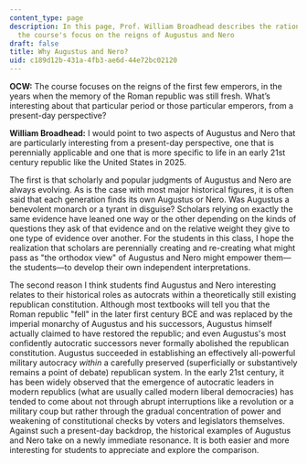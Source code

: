 ```yaml
---
content_type: page
description: In this page, Prof. William Broadhead describes the rationale behind
  the course's focus on the reigns of Augustus and Nero
draft: false
title: Why Augustus and Nero?
uid: c189d12b-431a-4fb3-ae6d-44e72bc02120
---
```

**OCW:** The course focuses on the reigns of the first few emperors, in the years when the memory of the Roman republic was still fresh. What’s interesting about that particular period or those particular emperors, from a present-day perspective?

**William Broadhead:** I would point to two aspects of Augustus and Nero that are particularly interesting from a present-day perspective, one that is perennially applicable and one that is more specific to life in an early 21st century republic like the United States in 2025.

The first is that scholarly and popular judgments of Augustus and Nero are always evolving. As is the case with most major historical figures, it is often said that each generation finds its own Augustus or Nero. Was Augustus a benevolent monarch or a tyrant in disguise? Scholars relying on exactly the same evidence have leaned one way or the other depending on the kinds of questions they ask of that evidence and on the relative weight they give to one type of evidence over another. For the students in this class, I hope the realization that scholars are perennially creating and re-creating what might pass as "the orthodox view" of Augustus and Nero might empower them—the students—to develop their own independent interpretations.

The second reason I think students find Augustus and Nero interesting relates to their historical roles as autocrats within a theoretically still existing republican constitution. Although most textbooks will tell you that the Roman republic "fell" in the later first century BCE and was replaced by the imperial monarchy of Augustus and his successors, Augustus himself actually claimed to have restored the republic; and even Augustus's most confidently autocratic successors never formally abolished the republican constitution. Augustus succeeded in establishing an effectively all-powerful military autocracy *within* a carefully preserved (superficially or substantively remains a point of debate) republican system. In the early 21st century, it has been widely observed that the emergence of autocratic leaders in modern republics (what are usually called modern liberal democracies) has tended to come about not through abrupt interruptions like a revolution or a military coup but rather through the gradual concentration of power and weakening of constitutional checks by voters and legislators themselves. Against such a present-day backdrop, the historical examples of Augustus and Nero take on a newly immediate resonance. It is both easier and more interesting for students to appreciate and explore the comparison.